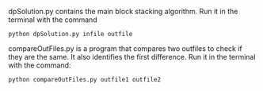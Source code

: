 dpSolution.py contains the main block stacking algorithm. Run it in the terminal with the command
```buildoutcfg
python dpSolution.py infile outfile
```
compareOutFiles.py is a program that compares two outfiles to check if they are the same. It also identifies the first 
difference. Run it in the terminal with the command:
```buildoutcfg
python compareOutFiles.py outfile1 outfile2
```